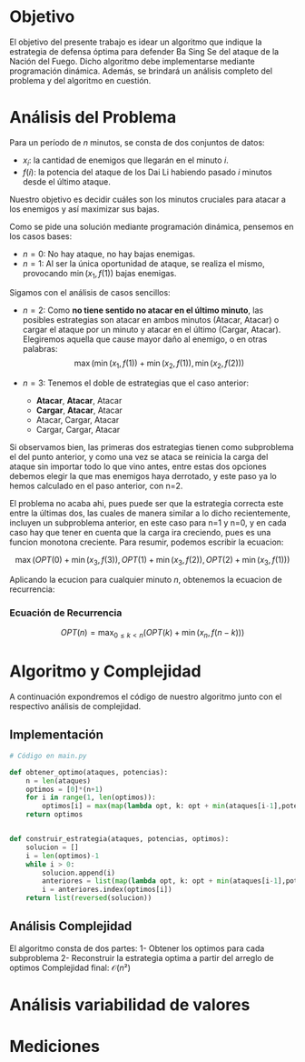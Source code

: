 # Objetivo

El objetivo del presente trabajo es idear un algoritmo que indique la estrategia de defensa óptima para defender Ba Sing Se del ataque de la Nación del Fuego. Dicho algoritmo debe implementarse mediante programación dinámica. Además, se brindará un análisis completo del problema y del algoritmo en cuestión.

# Análisis del Problema

Para un período de $n$ minutos, se consta de dos conjuntos de datos:
- $x_i$: la cantidad de enemigos que llegarán en el minuto $i$.
- $f(i)$: la potencia del ataque de los Dai Li habiendo pasado $i$ minutos desde el último ataque.

Nuestro objetivo es decidir cuáles son los minutos cruciales para atacar a los enemigos y así maximizar sus bajas.

Como se pide una solución mediante programación dinámica, pensemos en los casos bases:
- $n=0$: No hay ataque, no hay bajas enemigas.
- $n=1$: Al ser la única oportunidad de ataque, se realiza el mismo, provocando $\min(x_1, f(1))$ bajas enemigas.

Sigamos con el análisis de casos sencillos:
- $n=2$: Como **no tiene sentido no atacar en el último minuto**, las posibles estrategias son atacar en ambos minutos (Atacar, Atacar) o cargar el ataque por un minuto y atacar en el último (Cargar, Atacar). Elegiremos aquella que cause mayor daño al enemigo, o en otras palabras:
$$\max(\min(x_1,f(1))+\min(x_2, f(1)), \min(x_2, f(2)))$$

- $n=3$: Tenemos el doble de estrategias que el caso anterior:
    - **Atacar**, **Atacar**, Atacar
    - **Cargar**, **Atacar**, Atacar
    - Atacar, Cargar, Atacar
    - Cargar, Cargar, Atacar

Si observamos bien, las primeras dos estrategias tienen como subproblema el del punto anterior, y como una vez se ataca se reinicia la carga del ataque sin importar todo lo que vino antes, entre estas dos opciones debemos elegir la que mas enemigos haya derrotado, y este paso ya lo hemos calculado en el paso anterior, con n=2.

El problema no acaba ahi, pues puede ser que la estrategia correcta este entre la últimas dos, las cuales de manera similar a lo dicho recientemente,  incluyen un subproblema anterior, en este caso para n=1 y n=0, y en cada caso hay que tener en cuenta que la carga ira creciendo, pues es una funcion monotona creciente.
Para resumir, podemos escribir la ecuacion:

$$\max(OPT(0) + \min(x_3,f(3)), OPT(1) + \min(x_3, f(2)), OPT(2) + \min(x_3, f(1)))$$

Aplicando la ecucion para cualquier minuto $n$, obtenemos la ecuacion de recurrencia:

### Ecuación de Recurrencia

$$
OPT(n) = \max_{0\le k\lt n}\left(OPT(k) +\min(x_{n},f(n-k))\right)
$$

# Algoritmo y Complejidad
A continuación expondremos el código de nuestro algoritmo junto con el respectivo análisis de complejidad.

## Implementación

```python
# Código en main.py

def obtener_optimo(ataques, potencias):
    n = len(ataques)
    optimos = [0]*(n+1)
    for i in range(1, len(optimos)):
        optimos[i] = max(map(lambda opt, k: opt + min(ataques[i-1],potencias[i-1-k]), optimos[:i], range(i))) 
    return optimos


def construir_estrategia(ataques, potencias, optimos):
    solucion = []
    i = len(optimos)-1
    while i > 0:
        solucion.append(i)
        anteriores = list(map(lambda opt, k: opt + min(ataques[i-1],potencias[i-1-k]), optimos[:i], range(i)))
        i = anteriores.index(optimos[i])
    return list(reversed(solucion))

```

## Análisis Complejidad
El algoritmo consta de dos partes: 
1- Obtener los optimos para cada subproblema
2- Reconstruir la estrategia optima a partir del arreglo de optimos
Complejidad final: $\mathcal{O}(n²)$

# Análisis variabilidad de valores


# Mediciones
